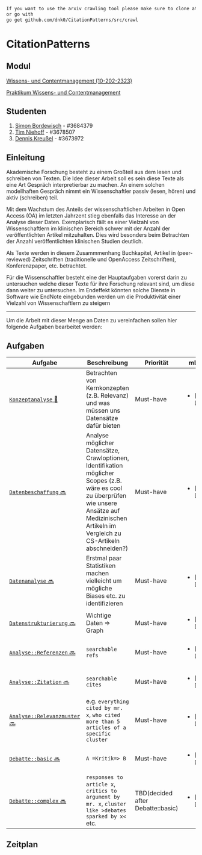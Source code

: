 ```diff
If you want to use the arxiv crawling tool please make sure to clone at $GOPATH/src/github.com/dnk0/
or go with
go get github.com/dnk0/CitationPatterns/src/crawl
```

# CitationPatterns

## Modul

[Wissens- und Contentmanagement (10-202-2323)](http://asv.informatik.uni-leipzig.de/moduls/1)

[Praktikum Wissens- und Contentmanagement](http://asv.informatik.uni-leipzig.de/de/courses/236)

## Studenten

1. [Simon Bordewisch](https://github.com/sic42) - #3684379
2. [Tim Niehoff](https://github.com/regexpr) - #3678507
3. [Dennis Kreußel](https://github.com/dnk0) - #3673972

## Einleitung

Akademische Forschung besteht zu einem Großteil aus dem lesen und schreiben von Texten.
Die Idee dieser Arbeit soll es sein diese Texte als eine Art Gespräch interpretierbar zu machen.
An einem solchen modellhaften Gespräch nimmt ein Wissenschaftler passiv (lesen, hören) und aktiv (schreiben) teil.

Mit dem Wachstum des Anteils der wissenschaftlichen Arbeiten in Open Access (OA) im letzten Jahrzent stieg
ebenfalls das Interesse an der Analyse dieser Daten.
Exemplarisch fällt es einer Vielzahl von Wissenschaftlern im klinischen Bereich schwer mit der Anzahl der
veröffentlichten Artikel mitzuhalten. Dies wird besonders beim Betrachten der Anzahl veröffentlichten klinischen
Studien deutlich.

Als Texte werden in diesem Zusammmenhang Buchkapitel, Artikel in (peer-reviewed) Zeitschriften (traditionelle und OpenAccess Zeitschriften), Konferenzpaper, etc. betrachtet.

Für die Wissenschaftler besteht eine der Hauptaufgaben vorerst darin zu untersuchen welche dieser Texte für ihre Forschung relevant sind, um diese dann weiter zu untersuchen.
Im Endeffekt könnten solche Dienste in Software wie EndNote eingebunden werden um die Produktivität einer Vielzahl von Wissenschaftlern zu steigern

---
Um die Arbeit mit dieser Menge an Daten zu vereinfachen sollen hier folgende Aufgaben bearbeitet werden:

## Aufgaben

| Aufgabe | Beschreibung | Priorität | mList|
| --- | --- | --- | --- |
| [`Konzeptanalyse` :link:](doc/Konzeptanalyse.md) | Betrachten von Kernkonzepten (z.B. Relevanz) und was müssen uns Datensätze dafür bieten | Must-have | <ul><li>[ ] Done</li></ul>|
| [`Datenbeschaffung` :soon:]() | Analyse möglicher Datensätze, Crawloptionen, Identifikation möglicher Scopes (z.B. wäre es cool zu überprüfen wie unsere Ansätze auf Medizinischen Artikeln im Vergleich zu CS-Artikeln abschneiden?) | Must-have |<ul><li>[ ] Done</li></ul>|
| [`Datenanalyse` :soon:]() | Erstmal paar Statistiken machen vielleicht um mögliche Biases etc. zu identifizieren | Must-have |<ul><li>[ ] Done</li></ul>|
| [`Datenstrukturierung` :soon:]() | Wichtige Daten => Graph | Must-have |<ul><li>[ ] Done</li></ul>|
| [`Analyse::Referenzen` :soon:]() | `searchable refs` | Must-have |<ul><li>[ ] Done</li></ul>|
| [`Analyse::Zitation` :soon:]() | `searchable cites` | Must-have |<ul><li>[ ] Done</li></ul>|
| [`Analyse::Relevanzmuster` :soon:]() | e.g. `everything cited by mr. x`, `who cited more than 5 articles of a specific cluster` | Must-have |<ul><li>[ ] Done</li></ul>|
| [`Debatte::basic` :soon:]() | `A =Kritik=> B`  | Must-have |<ul><li>[ ] Done</li></ul>|
| [`Debatte::complex` :soon:]() | `responses to article x`, `critics to argument by mr. x`, `cluster like >debates sparked by x<` etc. | TBD(decided after Debatte::basic) |<ul><li>[ ] Done</li></ul>|

## Zeitplan
